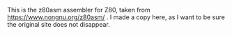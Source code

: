 This is the z80asm assembler for Z80, taken from https://www.nongnu.org/z80asm/ . I made a copy here, as I want to be sure the original site does not disappear. 